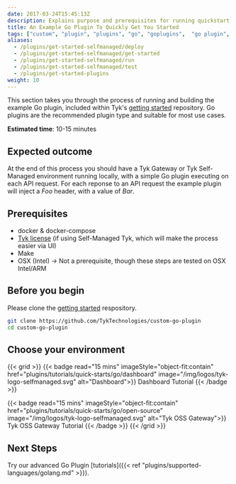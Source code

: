 ```yaml
---
date: 2017-03-24T15:45:13Z
description: Explains purpose and prerequisites for running quickstart Go plugin
title: An Example Go Plugin To Quickly Get You Started
tags: ["custom", "plugin", "plugins", "go", "goplugins",  "go plugin", "tyk go plugin", "golang plugin"]
aliases:
  - /plugins/get-started-selfmanaged/deploy
  - /plugins/get-started-selfmanaged/get-started
  - /plugins/get-started-selfmanaged/run
  - /plugins/get-started-selfmanaged/test
  - /plugins/get-started-plugins
weight: 10
---
```


This section takes you through the process of running and building the example Go plugin, included within Tyk's [getting started](https://github.com/TykTechnologies/custom-go-plugin) repository. Go plugins are the recommended plugin type and suitable for most use cases.

**Estimated time**: 10-15 minutes

## Expected outcome

At the end of this process you should have a Tyk Gateway or Tyk Self-Managed environment running locally, with a simple Go plugin executing on each API request. For each reponse to an API request the example plugin will inject a *Foo* header, with a value of *Bar*.

## Prerequisites

* docker & docker-compose
* [Tyk license](https://tyk.io/sign-up/#self) (if using Self-Managed Tyk, which will make the process easier via UI)
* Make
* OSX (Intel) -> Not a prerequisite, though these steps are tested on OSX Intel/ARM

## Before you begin

Please clone the [getting started](https://github.com/TykTechnologies/custom-go-plugin) respository.

```bash
git clone https://github.com/TykTechnologies/custom-go-plugin
cd custom-go-plugin
```

## Choose your environment

{{< grid >}}
{{< badge read="15 mins" imageStyle="object-fit:contain" href="plugins/tutorials/quick-starts/go/dashboard" image="/img/logos/tyk-logo-selfmanaged.svg" alt="Dashboard">}}
Dashboard Tutorial
{{< /badge >}}

{{< badge read="15 mins" imageStyle="object-fit:contain" href="plugins/tutorials/quick-starts/go/open-source" image="/img/logos/tyk-logo-selfmanaged.svg" alt="Tyk OSS Gateway">}}
Tyk OSS Gateway Tutorial
{{< /badge >}}
{{< /grid >}}

## Next Steps

Try our advanced Go Plugin [tutorials]({{< ref "plugins/supported-languages/golang.md" >}}).
